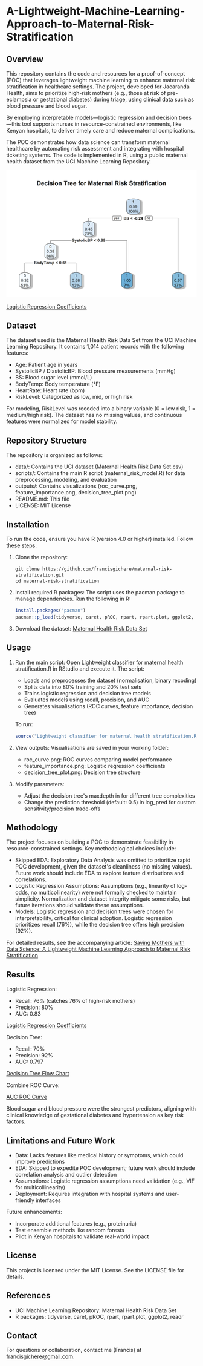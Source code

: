 # A-Lightweight-Machine-Learning-Approach-to-Maternal-Risk-Stratification

## Overview
This repository contains the code and resources for a proof-of-concept (POC) that leverages lightweight machine learning to enhance maternal risk stratification in healthcare settings. The project, developed for Jacaranda Health, aims to prioritize high-risk mothers (e.g., those at risk of pre-eclampsia or gestational diabetes) during triage, using clinical data such as blood pressure and blood sugar.

By employing interpretable models—logistic regression and decision trees—this tool supports nurses in resource-constrained environments, like Kenyan hospitals, to deliver timely care and reduce maternal complications.

The POC demonstrates how data science can transform maternal healthcare by automating risk assessment and integrating with hospital ticketing systems. The code is implemented in R, using a public maternal health dataset from the UCI Machine Learning Repository.

![Decision Tree Flow Chart](https://github.com/Gichere/A-Lightweight-Machine-Learning-Approach-to-Maternal-Risk-Stratification/blob/main/decision_tree.png)

[Logistic Regression Coefficients](https://github.com/Gichere/A-Lightweight-Machine-Learning-Approach-to-Maternal-Risk-Stratification/blob/main/logistic_feature_importance.png)

## Dataset
The dataset used is the Maternal Health Risk Data Set from the UCI Machine Learning Repository. It contains 1,014 patient records with the following features:

- Age: Patient age in years
- SystolicBP / DiastolicBP: Blood pressure measurements (mmHg)
- BS: Blood sugar level (mmol/L)
- BodyTemp: Body temperature (°F)
- HeartRate: Heart rate (bpm)
- RiskLevel: Categorized as low, mid, or high risk

For modeling, RiskLevel was recoded into a binary variable (0 = low risk, 1 = medium/high risk). The dataset has no missing values, and continuous features were normalized for model stability.

## Repository Structure
The repository is organized as follows:

- data/: Contains the UCI dataset (Maternal Health Risk Data Set.csv)
- scripts/: Contains the main R script (maternal_risk_model.R) for data preprocessing, modeling, and evaluation
- outputs/: Contains visualizations (roc_curve.png, feature_importance.png, decision_tree_plot.png)
- README.md: This file
- LICENSE: MIT License


## Installation
To run the code, ensure you have R (version 4.0 or higher) installed. Follow these steps:

1. Clone the repository:
   ```
   git clone https://github.com/francisgichere/maternal-risk-stratification.git
   cd maternal-risk-stratification
   ```

2. Install required R packages: The script uses the pacman package to manage dependencies. Run the following in R:
   ```R
   install.packages("pacman")
   pacman::p_load(tidyverse, caret, pROC, rpart, rpart.plot, ggplot2, readr)
   ```

3. Download the dataset: [Maternal Health Risk Data Set](https://archive.ics.uci.edu/datasets?skip=0&take=10&sort=desc&orderBy=NumHits&search=Maternal+Health+Risk)

## Usage

1. Run the main script: Open Lightweight classifier for maternal health stratification.R in RStudio and execute it. The script:

   - Loads and preprocesses the dataset (normalisation, binary recoding)
   - Splits data into 80% training and 20% test sets
   - Trains logistic regression and decision tree models
   - Evaluates models using recall, precision, and AUC
   - Generates visualisations (ROC curves, feature importance, decision tree)

   To run:
   ```R
   source("Lightweight classifier for maternal health stratification.R")
   ```

2. View outputs: Visualisations are saved in your working folder:

   - roc_curve.png: ROC curves comparing model performance
   - feature_importance.png: Logistic regression coefficients
   - decision_tree_plot.png: Decision tree structure

3. Modify parameters:

   - Adjust the decision tree's maxdepth in for different tree complexities
   - Change the prediction threshold (default: 0.5) in log_pred for custom sensitivity/precision trade-offs


## Methodology
The project focuses on building a POC to demonstrate feasibility in resource-constrained settings. Key methodological choices include:

- Skipped EDA: Exploratory Data Analysis was omitted to prioritize rapid POC development, given the dataset's cleanliness (no missing values). Future work should include EDA to explore feature distributions and correlations.
- Logistic Regression Assumptions: Assumptions (e.g., linearity of log-odds, no multicollinearity) were not formally checked to maintain simplicity. Normalization and dataset integrity mitigate some risks, but future iterations should validate these assumptions.
- Models: Logistic regression and decision trees were chosen for interpretability, critical for clinical adoption. Logistic regression prioritizes recall (76%), while the decision tree offers high precision (92%).

For detailed results, see the accompanying article: [Saving Mothers with Data Science: A Lightweight Machine Learning Approach to Maternal Risk Stratification](https://francisgichere.medium.com/saving-mothers-with-data-science-a-lightweight-machine-learning-approach-to-maternal-risk-013bdf47e6c9)


## Results

Logistic Regression:
- Recall: 76% (catches 76% of high-risk mothers)
- Precision: 80%
- AUC: 0.83

[Logistic Regression Coefficients](https://github.com/Gichere/A-Lightweight-Machine-Learning-Approach-to-Maternal-Risk-Stratification/blob/main/logistic_feature_importance.png)

Decision Tree:
- Recall: 70%
- Precision: 92%
- AUC: 0.797
  
[Decision Tree Flow Chart](https://github.com/Gichere/A-Lightweight-Machine-Learning-Approach-to-Maternal-Risk-Stratification/blob/main/decision_tree.png)

Combine ROC Curve:

[AUC ROC Curve](https://github.com/Gichere/A-Lightweight-Machine-Learning-Approach-to-Maternal-Risk-Stratification/blob/main/roc_curve.png)

Blood sugar and blood pressure were the strongest predictors, aligning with clinical knowledge of gestational diabetes and hypertension as key risk factors.

## Limitations and Future Work

- Data: Lacks features like medical history or symptoms, which could improve predictions
- EDA: Skipped to expedite POC development; future work should include correlation analysis and outlier detection
- Assumptions: Logistic regression assumptions need validation (e.g., VIF for multicollinearity)
- Deployment: Requires integration with hospital systems and user-friendly interfaces

Future enhancements:

- Incorporate additional features (e.g., proteinuria)
- Test ensemble methods like random forests
- Pilot in Kenyan hospitals to validate real-world impact


## License
This project is licensed under the MIT License. See the LICENSE file for details.

## References

- UCI Machine Learning Repository: Maternal Health Risk Data Set
- R packages: tidyverse, caret, pROC, rpart, rpart.plot, ggplot2, readr


## Contact
For questions or collaboration, contact me (Francis) at francisgichere@gmail.com.




